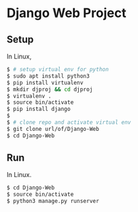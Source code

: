 # Django Web Project

## Setup

In Linux,

```bash
$ # setup virtual env for python
$ sudo apt install python3
$ pip install virtualenv
$ mkdir djproj && cd djproj
$ virtualenv .
$ source bin/activate
$ pip install django
$
$ # clone repo and activate virtual env
$ git clone url/of/Django-Web
$ cd Django-Web
```

## Run

In Linux.

```bash
$ cd Django-Web
$ source bin/activate
$ python3 manage.py runserver
```
